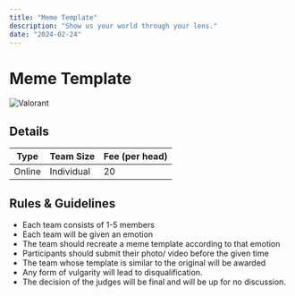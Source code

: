 ```yaml
---
title: "Meme Template"
description: "Show us your world through your lens."
date: "2024-02-24"
---
```


# Meme Template

<div class="lg:flex">
<img src="/posters/2024/memetemplate.jpg" alt="Valorant" class="w-full lg:w-96 mx-auto object-cover" />
</div>


## Details

| Type   | Team Size  | Fee (per head) |
| ------ | ---------- | -------------- |
| Online | Individual | 20             |

## Rules & Guidelines

-   Each team consists of 1-5 members
-   Each team will be given an emotion
-   The team should recreate a meme template according to that emotion
-   Participants should submit their photo/ video before the given time
-   The team whose template is similar to the original will be awarded
-   Any form of vulgarity will lead to disqualification.
-   The decision of the judges will be final and will be up for no discussion.
